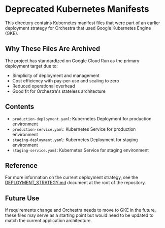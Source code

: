 # Deprecated Kubernetes Manifests

This directory contains Kubernetes manifest files that were part of an earlier deployment strategy for Orchestra that used Google Kubernetes Engine (GKE).

## Why These Files Are Archived

The project has standardized on Google Cloud Run as the primary deployment target due to:

- Simplicity of deployment and management
- Cost efficiency with pay-per-use and scaling to zero
- Reduced operational overhead
- Good fit for Orchestra's stateless architecture

## Contents

- `production-deployment.yaml`: Kubernetes Deployment for production environment
- `production-service.yaml`: Kubernetes Service for production environment
- `staging-deployment.yaml`: Kubernetes Deployment for staging environment
- `staging-service.yaml`: Kubernetes Service for staging environment

## Reference

For more information on the current deployment strategy, see the [DEPLOYMENT_STRATEGY.md](../../DEPLOYMENT_STRATEGY.md) document at the root of the repository.

## Future Use

If requirements change and Orchestra needs to move to GKE in the future, these files may serve as a starting point but would need to be updated to match the current application architecture.

